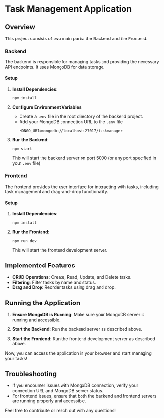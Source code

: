 # Task Management Application

## Overview

This project consists of two main parts: the Backend and the Frontend. 

### Backend

The backend is responsible for managing tasks and providing the necessary API endpoints. It uses MongoDB for data storage. 

#### Setup

1. **Install Dependencies**: 
    ```bash
    npm install
    ```

2. **Configure Environment Variables**: 
    - Create a `.env` file in the root directory of the backend project.
    - Add your MongoDB connection URL to the `.env` file:
      ```env
      MONGO_URI=mongodb://localhost:27017/taskmanager
      ```

3. **Run the Backend**: 
    ```bash
    npm start
    ```

    This will start the backend server on port 5000 (or any port specified in your `.env` file).

### Frontend

The frontend provides the user interface for interacting with tasks, including task management and drag-and-drop functionality.

#### Setup

1. **Install Dependencies**: 
    ```bash
    npm install
    ```

2. **Run the Frontend**: 
    ```bash
    npm run dev
    ```

    This will start the frontend development server.

## Implemented Features

- **CRUD Operations**: Create, Read, Update, and Delete tasks.
- **Filtering**: Filter tasks by name and status.
- **Drag and Drop**: Reorder tasks using drag and drop.

## Running the Application

1. **Ensure MongoDB is Running**: Make sure your MongoDB server is running and accessible.

2. **Start the Backend**: Run the backend server as described above.

3. **Start the Frontend**: Run the frontend development server as described above.

Now, you can access the application in your browser and start managing your tasks!

## Troubleshooting

- If you encounter issues with MongoDB connection, verify your connection URL and MongoDB server status.
- For frontend issues, ensure that both the backend and frontend servers are running properly and accessible.

Feel free to contribute or reach out with any questions!

